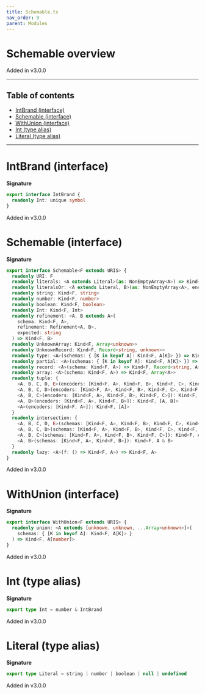 ```yaml
---
title: Schemable.ts
nav_order: 9
parent: Modules
---
```


# Schemable overview

Added in v3.0.0

---

<h2 class="text-delta">Table of contents</h2>

- [IntBrand (interface)](#intbrand-interface)
- [Schemable (interface)](#schemable-interface)
- [WithUnion (interface)](#withunion-interface)
- [Int (type alias)](#int-type-alias)
- [Literal (type alias)](#literal-type-alias)

---

# IntBrand (interface)

**Signature**

```ts
export interface IntBrand {
  readonly Int: unique symbol
}
```

Added in v3.0.0

# Schemable (interface)

**Signature**

```ts
export interface Schemable<F extends URIS> {
  readonly URI: F
  readonly literals: <A extends Literal>(as: NonEmptyArray<A>) => Kind<F, A>
  readonly literalsOr: <A extends Literal, B>(as: NonEmptyArray<A>, encoder: Kind<F, B>) => Kind<F, A | B>
  readonly string: Kind<F, string>
  readonly number: Kind<F, number>
  readonly boolean: Kind<F, boolean>
  readonly Int: Kind<F, Int>
  readonly refinement: <A, B extends A>(
    schema: Kind<F, A>,
    refinement: Refinement<A, B>,
    expected: string
  ) => Kind<F, B>
  readonly UnknownArray: Kind<F, Array<unknown>>
  readonly UnknownRecord: Kind<F, Record<string, unknown>>
  readonly type: <A>(schemas: { [K in keyof A]: Kind<F, A[K]> }) => Kind<F, A>
  readonly partial: <A>(schemas: { [K in keyof A]: Kind<F, A[K]> }) => Kind<F, Partial<A>>
  readonly record: <A>(schema: Kind<F, A>) => Kind<F, Record<string, A>>
  readonly array: <A>(schema: Kind<F, A>) => Kind<F, Array<A>>
  readonly tuple: {
    <A, B, C, D, E>(encoders: [Kind<F, A>, Kind<F, B>, Kind<F, C>, Kind<F, D>, Kind<F, E>]): Kind<F, [A, B, C, D, E]>
    <A, B, C, D>(encoders: [Kind<F, A>, Kind<F, B>, Kind<F, C>, Kind<F, D>]): Kind<F, [A, B, C, D]>
    <A, B, C>(encoders: [Kind<F, A>, Kind<F, B>, Kind<F, C>]): Kind<F, [A, B, C]>
    <A, B>(encoders: [Kind<F, A>, Kind<F, B>]): Kind<F, [A, B]>
    <A>(encoders: [Kind<F, A>]): Kind<F, [A]>
  }
  readonly intersection: {
    <A, B, C, D, E>(schemas: [Kind<F, A>, Kind<F, B>, Kind<F, C>, Kind<F, D>, Kind<F, E>]): Kind<F, A & B & C & D & E>
    <A, B, C, D>(schemas: [Kind<F, A>, Kind<F, B>, Kind<F, C>, Kind<F, D>]): Kind<F, A & B & C & D>
    <A, B, C>(schemas: [Kind<F, A>, Kind<F, B>, Kind<F, C>]): Kind<F, A & B & C>
    <A, B>(schemas: [Kind<F, A>, Kind<F, B>]): Kind<F, A & B>
  }
  readonly lazy: <A>(f: () => Kind<F, A>) => Kind<F, A>
}
```

Added in v3.0.0

# WithUnion (interface)

**Signature**

```ts
export interface WithUnion<F extends URIS> {
  readonly union: <A extends [unknown, unknown, ...Array<unknown>]>(
    schemas: { [K in keyof A]: Kind<F, A[K]> }
  ) => Kind<F, A[number]>
}
```

Added in v3.0.0

# Int (type alias)

**Signature**

```ts
export type Int = number & IntBrand
```

Added in v3.0.0

# Literal (type alias)

**Signature**

```ts
export type Literal = string | number | boolean | null | undefined
```

Added in v3.0.0
